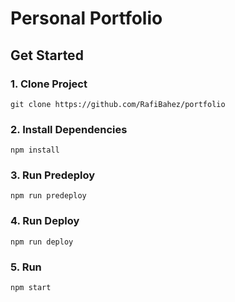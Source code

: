 # Personal Portfolio

## Get Started

### 1. Clone Project

```
git clone https://github.com/RafiBahez/portfolio
```

### 2. Install Dependencies

```
npm install 
```

### 3. Run Predeploy

```
npm run predeploy
```
### 4. Run Deploy

```
npm run deploy
```

### 5. Run 

```
npm start 
```





